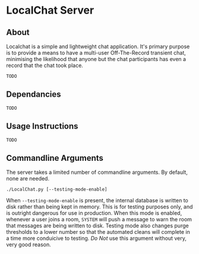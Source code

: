 # LocalChat Server


## About

Localchat is a simple and lightweight chat application. It's primary purpose is to provide a means to have a multi-user Off-The-Record transient chat, minimising the likelihood that anyone but the chat participants has even a record that the chat took place.

`TODO`



## Dependancies


`TODO`



## Usage Instructions

`TODO`




## Commandline Arguments

The server takes a limited number of commandline arguments. By default, none are needed.


    ./LocalChat.py [--testing-mode-enable]
    

When `--testing-mode-enable` is present, the internal database is written to disk rather than being kept in memory. This is for testing purposes only, and is outright dangerous for use in production. When this mode is enabled, whenever a user joins a room, `SYSTEM` will push a message to warn the room that messages are being written to disk. Testing mode also changes purge thresholds to a lower number so that the automated cleans will complete in a time more conduicive to testing. *Do Not* use this argument without very, very good reason.





